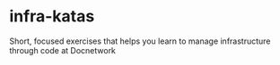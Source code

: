 # infra-katas
Short, focused exercises that helps you learn to manage infrastructure through code at Docnetwork
